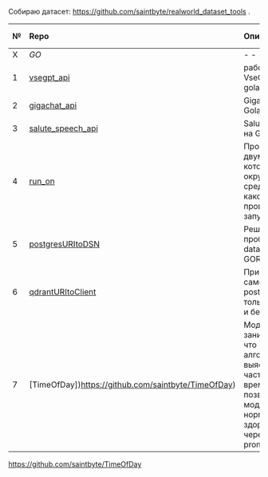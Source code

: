 Собираю датасет: https://github.com/saintbyte/realworld_dataset_tools . 



 №   |   Repo                                                                   |         Описани                                                                                                                                  |Язык/Фреймворк |
-----|:-------------------------------------------------------------------------|:-------------------------------------------------------------------------------------------------------------------------------------------------|:-------------:|
  X  |   *GO*                                                                   |  - - -                                                                                                                                           | - - -         |
  1  |  [vsegpt_api](https://github.com/saintbyte/vsegpt_api)                   | работа со VseGPT.ru на golang                                                                                                                    |  GO           |
  2  |  [gigachat_api](https://github.com/saintbyte/gigachat_api)               | GigaChat API на Golang                                                                                                                           |  GO           | 
  3  |  [salute_speech_api](https://github.com/saintbyte/salute_speech_api)     | Salute Speech API на Golang                                                                                                                      |  GO           | 
  4  |  [run_on](https://github.com/saintbyte/run_on)                           | Просто пакет с двумя фукнциями который о окружению среды узнает на каком облачном провайдере он запущен.                                         |  GO           | 
  5  |  [postgresURItoDSN](https://github.com/saintbyte/postgresURItoDSN)       | Решение проблемы database_url для GORM Postgresql                                                                                                |  GO           | 
  6  |  [qdrantURItoClient](https://github.com/saintbyte/qdrantURItoClient)     | Примерно тоже самое что и postgresURItoDSN только для qdrant и без gorm                                                                          |  GO           |
  7  |  [TimeOfDay])https://github.com/saintbyte/TimeOfDay)                     | Модуль занимается тем что алгоритмически выясняет какая часть суток по времени, позволяет моделям GPT нормально здороваться через system prompt  |  GO           |

https://github.com/saintbyte/TimeOfDay
